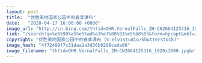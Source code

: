 ```yaml
---
layout: post
title:  "优胜美地国家公园中的春季瀑布"
date:   "2020-04-17 16:00:00 +0800"
image_url: "http://cn.bing.com/th?id=OHR.VernalFalls_ZH-CN2664125316_1920x1080.jpg&rf=LaDigue_1920x1080.jpg&pid=hp"
link: "/search?q=%e6%98%a5%e5%ad%a3%e7%80%91%e5%b8%83&form=hpcapt&mkt=zh-cn"
copyright: "优胜美地国家公园中的春季瀑布 (© elvistudio/Shutterstock)"
image_hash: "4f72499f7c31daa2a3d36b9298cada00"
image_filename: "th?id=OHR.VernalFalls_ZH-CN2664125316_1920x1080.jpg&rf=LaDigue_1920x1080.jpg&pid=hp"
---
```

